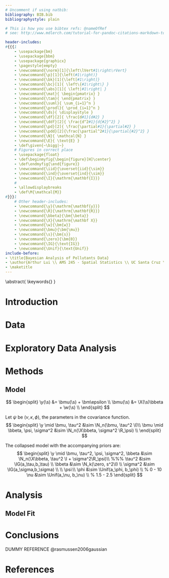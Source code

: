 ```yaml
---
# Uncomment if using natbib:
bibliography: BIB.bib
bibliographystyle: plain 

# This is how you use bibtex refs: @nameOfRef
# see: http://www.mdlerch.com/tutorial-for-pandoc-citations-markdown-to-latex.html

header-includes: 
#{{{1
    - \usepackage{bm}
    - \usepackage{bbm}
    - \usepackage{graphicx}
    - \pagestyle{empty}
    - \newcommand{\norm}[1]{\left\lVert#1\right\rVert}
    - \newcommand{\p}[1]{\left(#1\right)}
    - \newcommand{\bk}[1]{\left[#1\right]}
    - \newcommand{\bc}[1]{ \left\{#1\right\} }
    - \newcommand{\abs}[1]{ \left|#1\right| }
    - \newcommand{\mat}{ \begin{pmatrix} }
    - \newcommand{\tam}{ \end{pmatrix} }
    - \newcommand{\suml}{ \sum_{i=1}^n }
    - \newcommand{\prodl}{ \prod_{i=1}^n }
    - \newcommand{\ds}{ \displaystyle }
    - \newcommand{\df}[2]{ \frac{d#1}{d#2} }
    - \newcommand{\ddf}[2]{ \frac{d^2#1}{d{#2}^2} }
    - \newcommand{\pd}[2]{ \frac{\partial#1}{\partial#2} }
    - \newcommand{\pdd}[2]{\frac{\partial^2#1}{\partial{#2}^2} }
    - \newcommand{\N}{ \mathcal{N} }
    - \newcommand{\E}{ \text{E} }
    - \def\given{~\bigg|~}
    # Figures in correct place
    - \usepackage{float}
    - \def\beginmyfig{\begin{figure}[H]\center}
    - \def\endmyfig{\end{figure}}
    - \newcommand{\iid}{\overset{iid}{\sim}}
    - \newcommand{\ind}{\overset{ind}{\sim}}
    - \newcommand{\I}{\mathrm{\mathbf{I}}}
    #
    - \allowdisplaybreaks
    - \def\M{\mathcal{M}}
#}}}1
    # Other header-includes:
    - \newcommand{\y}{\mathrm{\mathbf{y}}}
    - \newcommand{\R}{\mathrm{\mathbf{R}}}
    - \newcommand{\bbeta}{\bm{\beta}}
    - \newcommand{\X}{\mathrm{\mathbf X}}
    - \newcommand{\w}{\bm{w}}
    - \newcommand{\bmu}{\bm{\mu}}
    - \newcommand{\s}{\bm{s}}
    - \newcommand{\zero}{\bm{0}}
    - \newcommand{\IG}{\text{IG}}
    - \newcommand{\Unif}{\text{Unif}}
include-before:
- \title{Bayesian Analysis of Pollutants Data}
- \author{Arthur Lui \\ AMS 245 - Spatial Statistics \\ UC Santa Cruz \\\\ \today}
- \maketitle
---
```


\abstract{
  \keywords{}
}

# Introduction

# Data

# Exploratory Data Analysis

# Methods

## Model
$$
\begin{split}
\y(\s) &= \bmu(\s) + \bm\epsilon \\
\bmu(\s) &= \X(\s)\bbeta + \w(\s) \\
\end{split}
$$

Let $\psi$ be $(\nu, \kappa, \phi)$, the parameters in the covariance function.
$$
\begin{split}
\y \mid \bmu, \tau^2 &\sim \N_n(\bmu, \tau^2 \I)\\
\bmu \mid \bbeta, \psi, \sigma^2 &\sim \N_n(\X\bbeta, \sigma^2 \R_\psi) \\
\end{split}
$$

The collapsed model with the accompanying priors are:
$$
\begin{split}
\y \mid \bmu, \tau^2, \psi, \sigma^2, \bbeta &\sim 
\N_n(\X\bbeta, \tau^2 \I + \sigma^2\R_\psi)\\
%%%
\tau^2 &\sim \IG(a_\tau,b_\tau) \\
\bbeta &\sim \N_k(\zero, s^2\I) \\
\sigma^2 &\sim \IG(a_\sigma,b_\sigma) \\
\\
\psi:\\
\phi   &\sim \Unif(a_\phi, b_\phi) \\        % 0   - 10
\nu    &\sim \Unif(a_\nu,  b_\nu) \\         % 1.5 - 2.5
\end{split}
$$



# Analysis

## Model Fit

# Conclusions
DUMMY REFERENCE @rasmussen2006gaussian

# References


[comment]: <> (%
  These are comments
%)


